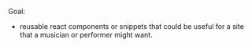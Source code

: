 Goal:

- reusable react components or snippets that could be useful for a site that a musician or performer might want.
